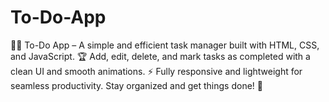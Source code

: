 # To-Do-App
📝✅ To-Do App – A simple and efficient task manager built with HTML, CSS, and JavaScript. 🏆 Add, edit, delete, and mark tasks as completed with a clean UI and smooth animations. ⚡ Fully responsive and lightweight for seamless productivity. Stay organized and get things done! 🚀
